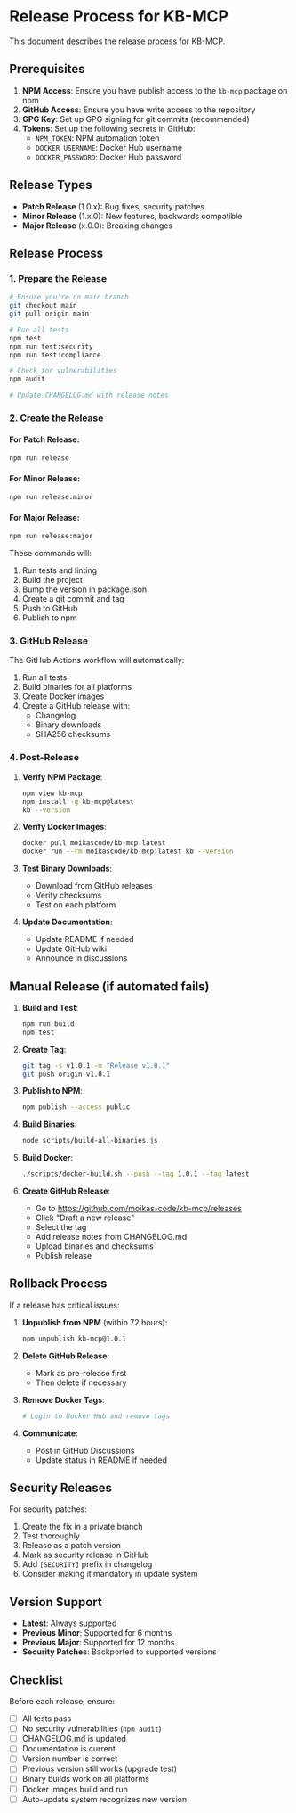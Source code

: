 # Release Process for KB-MCP

This document describes the release process for KB-MCP.

## Prerequisites

1. **NPM Access**: Ensure you have publish access to the `kb-mcp` package on npm
2. **GitHub Access**: Ensure you have write access to the repository
3. **GPG Key**: Set up GPG signing for git commits (recommended)
4. **Tokens**: Set up the following secrets in GitHub:
   - `NPM_TOKEN`: NPM automation token
   - `DOCKER_USERNAME`: Docker Hub username
   - `DOCKER_PASSWORD`: Docker Hub password

## Release Types

- **Patch Release** (1.0.x): Bug fixes, security patches
- **Minor Release** (1.x.0): New features, backwards compatible
- **Major Release** (x.0.0): Breaking changes

## Release Process

### 1. Prepare the Release

```bash
# Ensure you're on main branch
git checkout main
git pull origin main

# Run all tests
npm test
npm run test:security
npm run test:compliance

# Check for vulnerabilities
npm audit

# Update CHANGELOG.md with release notes
```

### 2. Create the Release

#### For Patch Release:
```bash
npm run release
```

#### For Minor Release:
```bash
npm run release:minor
```

#### For Major Release:
```bash
npm run release:major
```

These commands will:
1. Run tests and linting
2. Build the project
3. Bump the version in package.json
4. Create a git commit and tag
5. Push to GitHub
6. Publish to npm

### 3. GitHub Release

The GitHub Actions workflow will automatically:
1. Run all tests
2. Build binaries for all platforms
3. Create Docker images
4. Create a GitHub release with:
   - Changelog
   - Binary downloads
   - SHA256 checksums

### 4. Post-Release

1. **Verify NPM Package**:
   ```bash
   npm view kb-mcp
   npm install -g kb-mcp@latest
   kb --version
   ```

2. **Verify Docker Images**:
   ```bash
   docker pull moikascode/kb-mcp:latest
   docker run --rm moikascode/kb-mcp:latest kb --version
   ```

3. **Test Binary Downloads**:
   - Download from GitHub releases
   - Verify checksums
   - Test on each platform

4. **Update Documentation**:
   - Update README if needed
   - Update GitHub wiki
   - Announce in discussions

## Manual Release (if automated fails)

1. **Build and Test**:
   ```bash
   npm run build
   npm test
   ```

2. **Create Tag**:
   ```bash
   git tag -s v1.0.1 -m "Release v1.0.1"
   git push origin v1.0.1
   ```

3. **Publish to NPM**:
   ```bash
   npm publish --access public
   ```

4. **Build Binaries**:
   ```bash
   node scripts/build-all-binaries.js
   ```

5. **Build Docker**:
   ```bash
   ./scripts/docker-build.sh --push --tag 1.0.1 --tag latest
   ```

6. **Create GitHub Release**:
   - Go to https://github.com/moikas-code/kb-mcp/releases
   - Click "Draft a new release"
   - Select the tag
   - Add release notes from CHANGELOG.md
   - Upload binaries and checksums
   - Publish release

## Rollback Process

If a release has critical issues:

1. **Unpublish from NPM** (within 72 hours):
   ```bash
   npm unpublish kb-mcp@1.0.1
   ```

2. **Delete GitHub Release**:
   - Mark as pre-release first
   - Then delete if necessary

3. **Remove Docker Tags**:
   ```bash
   # Login to Docker Hub and remove tags
   ```

4. **Communicate**:
   - Post in GitHub Discussions
   - Update status in README if needed

## Security Releases

For security patches:

1. Create the fix in a private branch
2. Test thoroughly
3. Release as a patch version
4. Mark as security release in GitHub
5. Add `[SECURITY]` prefix in changelog
6. Consider making it mandatory in update system

## Version Support

- **Latest**: Always supported
- **Previous Minor**: Supported for 6 months
- **Previous Major**: Supported for 12 months
- **Security Patches**: Backported to supported versions

## Checklist

Before each release, ensure:

- [ ] All tests pass
- [ ] No security vulnerabilities (`npm audit`)
- [ ] CHANGELOG.md is updated
- [ ] Documentation is current
- [ ] Version number is correct
- [ ] Previous version still works (upgrade test)
- [ ] Binary builds work on all platforms
- [ ] Docker images build and run
- [ ] Auto-update system recognizes new version